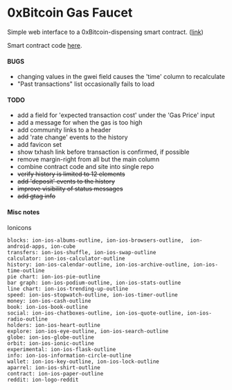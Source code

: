 # 0xBitcoin Gas Faucet
Simple web interface to a 0xBitcoin-dispensing smart contract. ([link](https://0x1d00ffff.github.io/gas-faucet-web/))

Smart contract code [here](https://0x1d00ffff.github.io/gas-faucet-web/).

#### BUGS

 - changing values in the gwei field causes the 'time' column to recalculate
 - "Past transactions" list occasionally fails to load

#### TODO

 - add a field for 'expected transaction cost' under the 'Gas Price' input
 - add a message for when the gas is too high
 - add community links to a header
 - add 'rate change' events to the history
 - add favicon set
 - show txhash link before transaction is confirmed, if possible
 - remove margin-right from all but the main column
 - combine contract code and site into single repo
 - ~~verify history is limited to 12 elements~~
 - ~~add 'deposit' events to the history~~
 - ~~improve visibility of status messages~~
 - ~~add gtag info~~

#### Misc notes

Ionicons
```
blocks: ion-ios-albums-outline, ion-ios-browsers-outline,  ion-android-apps, ion-cube
transfers: ion-ios-shuffle, ion-ios-swap-outline
calculator: ion-ios-calculator-outline
history: ion-ios-calendar-outline, ion-ios-archive-outline, ion-ios-time-outline
pie chart: ion-ios-pie-outline
bar graph: ion-ios-podium-outline, ion-ios-stats-outline
line chart: ion-ios-trending-up-outline
speed: ion-ios-stopwatch-outline, ion-ios-timer-outline
money: ion-ios-cash-outline
book: ion-ios-book-outline
social: ion-ios-chatboxes-outline, ion-ios-quote-outline, ion-ios-radio-outline
holders: ion-ios-heart-outline
explore: ion-ios-eye-outline, ion-ios-search-outline
globe: ion-ios-globe-outline
orbit: ion-ios-ionic-outline
experimental: ion-ios-flask-outline
info: ion-ios-information-circle-outline
wallet: ion-ios-key-outline, ion-ios-lock-outline
aparrel: ion-ios-shirt-outline
contract: ion-ios-paper-outline
reddit: ion-logo-reddit
```

